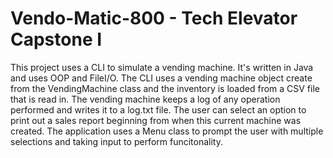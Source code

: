 # Vendo-Matic-800 - Tech Elevator Capstone I

This project uses a CLI to simulate a vending machine. It's written in Java and uses OOP and FileI/O.
The CLI uses a vending machine object create from the VendingMachine class and the inventory is loaded from a CSV file that is read in. 
The vending machine keeps a log of any operation performed and writes it to a log.txt file.
The user can select an option to print out a sales report beginning from when this current machine was created. 
The application uses a Menu class to prompt the user with multiple selections and taking input to perform funcitonality. 

